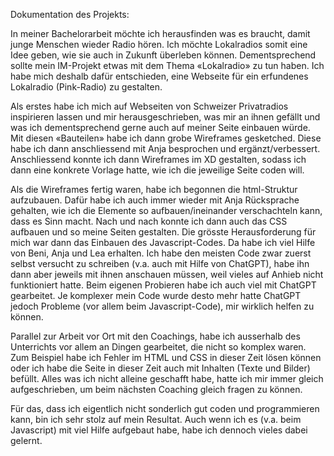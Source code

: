 Dokumentation des Projekts:

In meiner Bachelorarbeit möchte ich herausfinden was es braucht, damit junge Menschen wieder Radio hören. Ich möchte Lokalradios somit eine Idee geben, wie sie auch in Zukunft überleben können. Dementsprechend sollte mein IM-Projekt etwas mit dem Thema «Lokalradio» zu tun haben. Ich habe mich deshalb dafür entschieden, eine Webseite für ein erfundenes Lokalradio (Pink-Radio) zu gestalten.

Als erstes habe ich mich auf Webseiten von Schweizer Privatradios inspirieren lassen und mir herausgeschrieben, was mir an ihnen gefällt und was ich dementsprechend gerne auch auf meiner Seite einbauen würde. Mit diesen «Bauteilen» habe ich dann grobe Wireframes gesketched. Diese habe ich dann anschliessend mit Anja besprochen und ergänzt/verbessert. Anschliessend konnte ich dann Wireframes im XD gestalten, sodass ich dann eine konkrete Vorlage hatte, wie ich die jeweilige Seite coden will.

Als die Wireframes fertig waren, habe ich begonnen die html-Struktur aufzubauen. Dafür habe ich auch immer wieder mit Anja Rücksprache gehalten, wie ich die Elemente so aufbauen/ineinander verschachteln kann, dass es Sinn macht. Nach und nach konnte ich dann auch das CSS aufbauen und so meine Seiten gestalten. Die grösste Herausforderung für mich war dann das Einbauen des Javascript-Codes. Da habe ich viel Hilfe von Beni, Anja und Lea erhalten. Ich habe den meisten Code zwar zuerst selbst versucht zu schreiben (v.a. auch mit Hilfe von ChatGPT), habe ihn dann aber jeweils mit ihnen anschauen müssen, weil vieles auf Anhieb nicht funktioniert hatte. Beim eigenen Probieren habe ich auch viel mit ChatGPT gearbeitet. Je komplexer mein Code wurde desto mehr hatte ChatGPT jedoch Probleme (vor allem beim Javascript-Code), mir wirklich helfen zu können. 

Parallel zur Arbeit vor Ort mit den Coachings, habe ich ausserhalb des Unterrichts vor allem an Dingen gearbeitet, die nicht so komplex waren. Zum Beispiel habe ich Fehler im HTML und CSS in dieser Zeit lösen können oder ich habe die Seite in dieser Zeit auch mit Inhalten (Texte und Bilder) befüllt. Alles was ich nicht alleine geschafft habe, hatte ich mir immer gleich aufgeschrieben, um beim nächsten Coaching gleich fragen zu können.

Für das, dass ich eigentlich nicht sonderlich gut coden und programmieren kann, bin ich sehr stolz auf mein Resultat. Auch wenn ich es (v.a. beim Javascript) mit viel Hilfe aufgebaut habe, habe ich dennoch vieles dabei gelernt.

 
